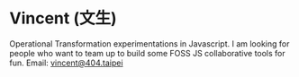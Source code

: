 

# Vincent (文生)
Operational Transformation experimentations in Javascript.
I am looking for people who want to team up to build some FOSS JS collaborative tools for fun.
Email: vincent@404.taipei